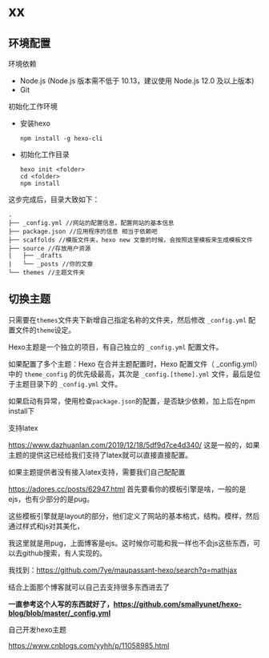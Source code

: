# xx



## 环境配置

环境依赖

- Node.js (Node.js 版本需不低于 10.13，建议使用 Node.js 12.0 及以上版本)
- Git

初始化工作环境

- 安装hexo

  ```shell
  npm install -g hexo-cli
  ```

- 初始化工作目录

  ```shell
  hexo init <folder>
  cd <folder>
  npm install
  ```

这步完成后，目录大致如下：

```
.
├── _config.yml //网站的配置信息，配置网站的基本信息
├── package.json //应用程序的信息 相当于依赖吧
├── scaffolds //模版文件夹，hexo new 文章的时候，会按照这里模板来生成模板文件
├── source //存放用户资源
|   ├── _drafts
|   └── _posts //你的文章
└── themes //主题文件夹
```



## 切换主题

只需要在`themes`文件夹下新增自己指定名称的文件夹，然后修改 `_config.yml` 配置文件的`theme`设定。

Hexo主题是一个独立的项目，有自己独立的 `_config.yml` 配置文件。

如果配置了多个主题：Hexo 在合并主题配置时，Hexo 配置文件（ _config.yml）中的 `theme_config` 的优先级最高，其次是 `_config.[theme].yml` 文件，最后是位于主题目录下的 `_config.yml` 文件。



如果启动有异常，使用检查`package.json`的配置，是否缺少依赖，加上后在npm install下





支持latex

https://www.dazhuanlan.com/2019/12/18/5df9d7ce4d340/ 这是一般的，如果主题的提供这已经给我们支持了latex就可以直接直接配置。

如果主题提供者没有接入latex支持，需要我们自己配配置

https://adores.cc/posts/62947.html 首先要看你的模板引擎是啥，一般的是ejs，也有少部分的是pug。 

这些模板引擎就是layout的部分，他们定义了网站的基本格式，结构。模样，然后通过样式和js对其美化，

我这里就是用pug，上面博客是ejs。这时候你可能和我一样也不会js这些东西，可以去github搜索，有人实现的。

我找到：https://github.com/7ye/maupassant-hexo/search?q=mathjax

结合上面那个博客就可以自己去支持很多东西进去了





**一直参考这个人写的东西就好了，https://github.com/smallyunet/hexo-blog/blob/master/_config.yml**

自己开发hexo主题

https://www.cnblogs.com/yyhh/p/11058985.html
